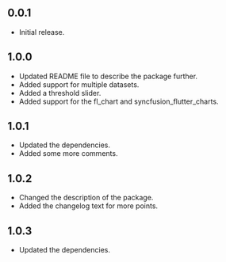 ## 0.0.1

* Initial release.

## 1.0.0

* Updated README file to describe the package further.
* Added support for multiple datasets.
* Added a threshold slider.
* Added support for the fl_chart and syncfusion_flutter_charts.

## 1.0.1

* Updated the dependencies.
* Added some more comments.

## 1.0.2

* Changed the description of the package.
* Added the changelog text for more points.

## 1.0.3

* Updated the dependencies.